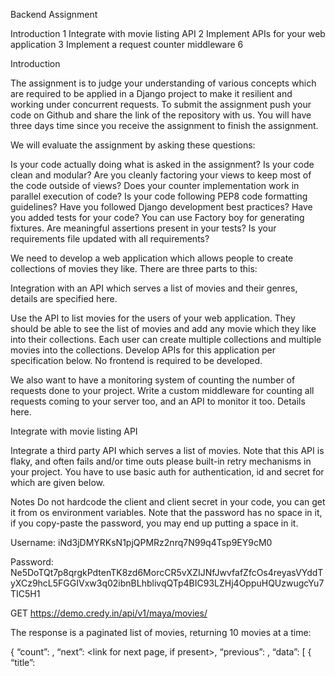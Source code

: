 Backend Assignment

Introduction	1
Integrate with movie listing API	2
Implement APIs for your web application	3
Implement a request counter middleware	6

Introduction

The assignment is to judge your understanding of various concepts which are required to be applied in a Django project to make it resilient and working under concurrent requests. To submit the assignment push your code on Github and share the link of the repository with us. You will have three days time since you receive the assignment to finish the assignment.

We will evaluate the assignment by asking these questions:

Is your code actually doing what is asked in the assignment?
Is your code clean and modular? Are you cleanly factoring your views to keep most of the code outside of views?
Does your counter implementation work in parallel execution of code?
Is your code following PEP8 code formatting guidelines?
Have you followed Django development best practices?
Have you added tests for your code? You can use Factory boy for generating fixtures. Are meaningful assertions present in your tests?
Is your requirements file updated with all requirements?

We need to develop a web application which allows people to create collections of movies they like. There are three parts to this:

Integration with an API which serves a list of movies and their genres, details are specified here.

Use the API to list movies for the users of your web application. They should be able to see the list of movies and add any movie which they like into their collections. Each user can create multiple collections and multiple movies into the collections. Develop APIs for this application per specification below. No frontend is required to be developed.

We also want to have a monitoring system of counting the number of requests done to your project. Write a custom middleware for counting all requests coming to your server too, and an API to monitor it too. Details here.

Integrate with movie listing API

Integrate a third party API which serves a list of movies. Note that this API is flaky, and often fails and/or time outs please built-in retry mechanisms in your project. You have to use basic auth for authentication, id and secret for which are given below.

Notes
Do not hardcode the client and client secret in your code, you can get it from os environment variables.
Note that the password has no space in it, if you copy-paste the password, you may end up putting a space in it.


Username:
iNd3jDMYRKsN1pjQPMRz2nrq7N99q4Tsp9EY9cM0

Password:
Ne5DoTQt7p8qrgkPdtenTK8zd6MorcCR5vXZIJNfJwvfafZfcOs4reyasVYddTyXCz9hcL5FGGIVxw3q02ibnBLhblivqQTp4BIC93LZHj4OppuHQUzwugcYu7TIC5H1

GET https://demo.credy.in/api/v1/maya/movies/

The response is a paginated list of movies, returning 10 movies at a time:

{
    “count”: <total number of movies>,
    “next”: <link for next page, if present>,
    “previous”: <link for previous page>,
    “data”: [
        {
            “title”: <title of the movie>,
            “description”: <a description of the movie>,
            “genres”: <a comma separated list of genres, if present>,
		 “uuid”: <a unique uuid for the movie>
        },
        ...
    ]
}

Implement APIs for your web application

In your web application, you should allow users to register using a username and password, which should return a JWT token which should be used for authentication. All requests except the registration one should be authenticated. Post-registration, the user should be able to create collections and add movies to their collections, view, modify and delete them, essentially, you need to create CRUD APIs for collections. For all APIs and responses related to collections, you can create models, where all data related to those APIs are stored.

POST http://localhost:8000/register/

Request Payload:

{
    “username”: <desired username>,
    “password”: <desired password>
}

Response:

{
    “access_token”: <Access Token>
}

GET http://localhost:8000/movies/

This should return a paginated list of movies which are available. Note that this API should be actually calling the third party API. This data should not be obtained from your models/database. Sample response below:

{
    “count”: <total number of movies>,
    “next”: <link for next page, if present>,
    “previous”: <link for previous page>,
    “data”: [
        {
            “title”: <title of the movie>,
            “description”: <a description of the movie>,
            “genres”: <a comma separated list of genres, if present>,
		 “uuid”: <a unique uuid for the movie>
        },
        ...
    ]
}


GET http://localhost:8000/collection/

This should return my collection of movies and my top 3 favourite genres based on the movies across all my collections. Note that the response of this API need not include the actual movies inside the collections, there is a separate API for that purpose.

{
    “is_success”: True,
    “data”: {
        “collections”: [
            {
                “title”: “<Title of my collection>”,
                “uuid”: “<uuid of the collection name>”
                “description”: “My description of the collection.”
            },
            ...
        ],
        “favourite_genres”: “<My top 3 favorite genres based on the movies I have added in my collections>.”
    }
}

POST http://localhost:8000/collection/

This API creates a collection. The data for the movies should be saved in the database in this API.

Request payload:

{
    “title”: “<Title of the collection>”,
    “description”: “<Description of the collection>”,
    “movies”: [
        {
            “title”: <title of the movie>,
            “description”: <description of the movie>,
            “genres”: <generes>,
            “uuid”: <uuid>
        }, ...
    ]
}

Response payload:

{
    “collection_uuid”: <uuid of the collection item>
}

PUT http://localhost:8000/collection/<collection_uuid>/

This should update the movie list in the collection.

Request:

{
    “title”: <Optional updated title>,
    “description”: <Optional updated description>,
    “movies”: <Optional movie list to be updated>,
}

GET http://localhost:8000/collection/<collection_uuid>/

Response:

{
    “title”: <Title of the collection>,
    “description”: <Description of the collection>,
    “movies”: <Details of movies in my collection>
}

DELETE http://localhost:8000/collection/<collection_uuid>/

This should delete the collection.


Implement a scalable request counter middleware

Below API should return the number of requests which have been served by the server till now. Note that this should also work in a concurrent environment and should be scalable. There should be another API to reset the counter.

GET http://localhost:8000/request-count/

Response:
{
    “requests”: <number of requests served by this server till now>.
}

POST http://localhost:8000/request-count/reset/

Response:
{
    “message”: “request count reset successfully”
}



